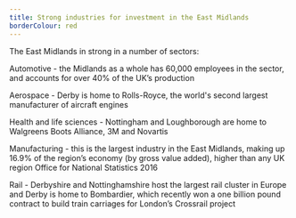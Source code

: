 ```yaml
---
title: Strong industries for investment in the East Midlands
borderColour: red
---
```

The East Midlands in strong in a number of sectors: 


Automotive - the Midlands as a whole has 60,000 employees in the sector, and accounts for over 40% of the UK’s production
 

Aerospace - Derby is home to Rolls-Royce, the world's second largest manufacturer of aircraft engines


Health and life sciences - Nottingham and Loughborough are home to Walgreens Boots Alliance, 3M and Novartis


Manufacturing - this is the largest industry in the East Midlands, making up 16.9% of the region’s economy (by gross value added), higher than any UK region
Office for National Statistics 2016


Rail - Derbyshire and Nottinghamshire host the largest rail cluster in Europe and Derby is home to Bombardier, which recently won a one billion pound contract to build train carriages for London’s Crossrail project